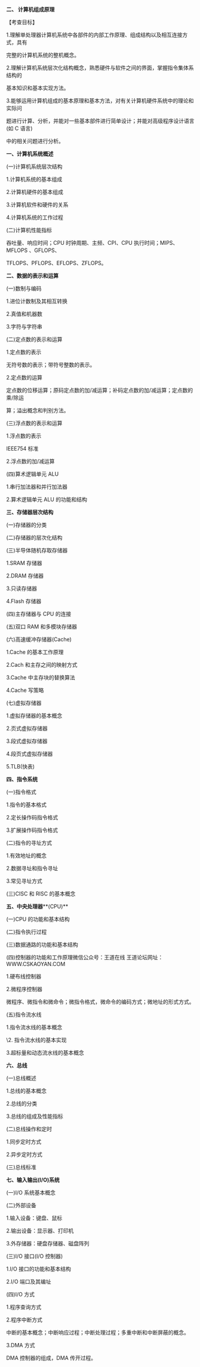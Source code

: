 **二、 计算机组成原理**

【考查目标】

1.理解单处理器计算机系统中各部件的内部工作原理、组成结构以及相互连接方式，具有

完整的计算机系统的整机概念。

2.理解计算机系统层次化结构概念，熟悉硬件与软件之间的界面，掌握指令集体系结构的

基本知识和基本实现方法。

3.能够运用计算机组成的基本原理和基本方法，对有关计算机硬件系统中的理论和实际问

题进行计算、分析，并能对一些基本部件进行简单设计；并能对高级程序设计语言(如 C 语言)

中的相关问题进行分析。

**一、计算机系统概述**

(一)计算机系统层次结构

1.计算机系统的基本组成

2.计算机硬件的基本组成

3.计算机软件和硬件的关系

4.计算机系统的工作过程

(二)计算机性能指标

吞吐量、响应时间；CPU 时钟周期、主频、CPI、CPU 执行时间；MIPS、MFLOPS 、GFLOPS、

TFLOPS、PFLOPS、EFLOPS、ZFLOPS。

**二、数据的表示和运算**

(一)数制与编码

1.进位计数制及其相互转换

2.真值和机器数

3.字符与字符串

(二)定点数的表示和运算

1.定点数的表示

无符号数的表示；带符号整数的表示。

2.定点数的运算

定点数的位移运算；原码定点数的加/减运算；补码定点数的加/减运算；定点数的乘/除运

算；溢出概念和判别方法。

(三)浮点数的表示和运算

1.浮点数的表示

IEEE754 标准

2.浮点数的加/减运算

(四)算术逻辑单元 ALU

1.串行加法器和并行加法器

2.算术逻辑单元 ALU 的功能和结构

**三、存储器层次结构**

(一)存储器的分类

(二)存储器的层次化结构

(三)半导体随机存取存储器

1.SRAM 存储器

2.DRAM 存储器

3.只读存储器

4.Flash 存储器

(四)主存储器与 CPU 的连接

(五)双口 RAM 和多模块存储器

(六)高速缓冲存储器(Cache)

1.Cache 的基本工作原理

2.Cach 和主存之间的映射方式

3.Cache 中主存块的替换算法

4.Cache 写策略

(七)虚拟存储器

1.虚拟存储器的基本概念

2.页式虚拟存储器

3.段式虚拟存储器

4.段页式虚拟存储器

5.TLB(快表)

**四、指令系统**

(一)指令格式

1.指令的基本格式

2.定长操作码指令格式

3.扩展操作码指令格式

(二)指令的寻址方式

1.有效地址的概念

2.数据寻址和指令寻址

3.常见寻址方式

(三)CISC 和 RISC 的基本概念

**五、中央处理器****(CPU)**

(一)CPU 的功能和基本结构

(二)指令执行过程

(三)数据通路的功能和基本结构

(四)控制器的功能和工作原理微信公众号：王道在线 王道论坛网址：WWW.CSKAOYAN.COM

1.硬布线控制器

2.微程序控制器

微程序、微指令和微命令；微指令格式，微命令的编码方式；微地址的形式方式。

(五)指令流水线

1.指令流水线的基本概念

\2. 指令流水线的基本实现

3.超标量和动态流水线的基本概念

**六、总线**

(一)总线概述

1.总线的基本概念

2.总线的分类

3.总线的组成及性能指标

(二)总线操作和定时

1.同步定时方式

2.异步定时方式

(三)总线标准

**七、输入输出(I/O)系统**

(一)I/O 系统基本概念

(二)外部设备

1.输入设备：键盘、鼠标

2.输出设备：显示器、打印机

3.外存储器：硬盘存储器、磁盘阵列

(三)I/O 接口(I/O 控制器)

1.I/O 接口的功能和基本结构

2.I/O 端口及其编址

(四)I/O 方式

1.程序查询方式

2.程序中断方式

中断的基本概念；中断响应过程；中断处理过程；多重中断和中断屏蔽的概念。

3.DMA 方式

DMA 控制器的组成，DMA 传开过程。